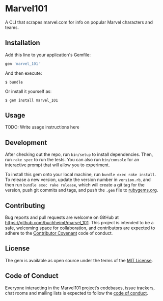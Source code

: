 # Marvel101

A CLI that scrapes marvel.com for info on popular Marvel characters and teams.

## Installation

Add this line to your application's Gemfile:

```ruby
gem 'marvel_101'
```

And then execute:

    $ bundle

Or install it yourself as:

    $ gem install marvel_101

## Usage

TODO: Write usage instructions here

## Development

After checking out the repo, run `bin/setup` to install dependencies. Then, run `rake spec` to run the tests. You can also run `bin/console` for an interactive prompt that will allow you to experiment.

To install this gem onto your local machine, run `bundle exec rake install`. To release a new version, update the version number in `version.rb`, and then run `bundle exec rake release`, which will create a git tag for the version, push git commits and tags, and push the `.gem` file to [rubygems.org](https://rubygems.org).

## Contributing

Bug reports and pull requests are welcome on GitHub at https://github.com/buchheimt/marvel_101. This project is intended to be a safe, welcoming space for collaboration, and contributors are expected to adhere to the [Contributor Covenant](http://contributor-covenant.org) code of conduct.

## License

The gem is available as open source under the terms of the [MIT License](http://opensource.org/licenses/MIT).

## Code of Conduct

Everyone interacting in the Marvel101 project’s codebases, issue trackers, chat rooms and mailing lists is expected to follow the [code of conduct](https://github.com/buchheimt/marvel_101/blob/master/CODE_OF_CONDUCT.md).
